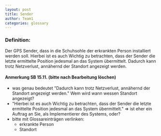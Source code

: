 ```yaml
---
layout: post
title: Sender
author: Team1
categories: glossary
---
```


### Definition:
Der GPS Sender, dass in die Schuhsohle der erkrankten Person installiert werden soll. Hierbei ist es auch Wichtig zu betrachten, dass der Sender die letzte ermittelte Position jedesmal an das System übermittelt. Dadurch kann trotz Netzverlust, annähernd der Standort angezeigt werden.

#### Anmerkung SB 15.11. (bitte nach Bearbeitung löschen)

* was genau bedeutet "Dadurch kann trotz Netzverlust, annähernd der Standort angezeigt werden." Wem wird wann wessen Standort angezeigt?
* "Hierbei ist es auch Wichtig zu betrachten, dass der Sender die letzte ermittelte Position jedesmal an das System übermittelt." => ist eher ein Auftrag an Sie, als Implementierer des Systems, oder?
* bitte mit Glossareinträgen verlinken: 
    * erkrankte Person
    * Standort
